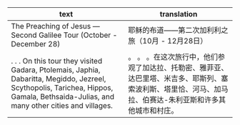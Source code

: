 | text | translation |
| --- | --- |
| The Preaching of Jesus — Second Galilee Tour (October - December 28) | 耶稣的布道——第二次加利利之旅（10月 - 12月28日） |
| . . . On this tour they visited Gadara, Ptolemais, Japhia, Dabaritta, Megiddo, Jezreel, Scythopolis, Tarichea, Hippos, Gamala, Bethsaida-Julias, and many other cities and villages. | 。 。 。在这次旅行中，他们参观了加达拉、托勒密、雅菲亚、达巴里塔、米吉多、耶斯列、塞索波利斯、塔里恰、河马、加马拉、伯赛达-朱利亚斯和许多其他城市和村庄。 |